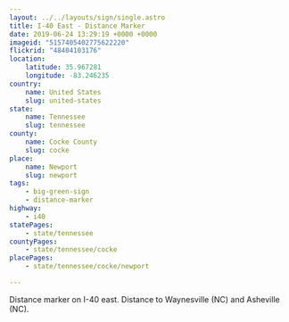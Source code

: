```yaml
---
layout: ../../layouts/sign/single.astro
title: I-40 East - Distance Marker
date: 2019-06-24 13:29:19 +0000 +0000
imageid: "5157405402775622220"
flickrid: "48404103176"
location:
    latitude: 35.967281
    longitude: -83.246235
country:
    name: United States
    slug: united-states
state:
    name: Tennessee
    slug: tennessee
county:
    name: Cocke County
    slug: cocke
place:
    name: Newport
    slug: newport
tags:
    - big-green-sign
    - distance-marker
highway:
    - i40
statePages:
    - state/tennessee
countyPages:
    - state/tennessee/cocke
placePages:
    - state/tennessee/cocke/newport

---
```

Distance marker on I-40 east.  Distance to Waynesville (NC) and Asheville (NC).